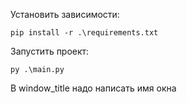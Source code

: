 Установить зависимости:

```pip install -r .\requirements.txt```

Запустить проект: 

```py .\main.py```

В window_title надо написать имя окна